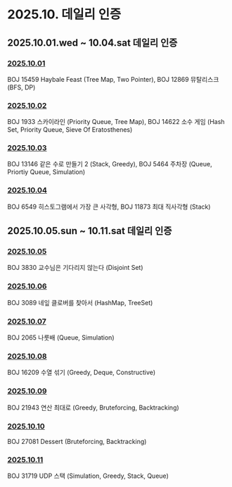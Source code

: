# 2025.10. 데일리 인증

## 2025.10.01.wed ~ 10.04.sat 데일리 인증

### [2025.10.01](https://github.com/jwelyl/daily_certification/blob/main/2025/10/01/25_10_01_daily_certification.md)
BOJ 15459 Haybale Feast (Tree Map, Two Pointer), BOJ 12869 뮤탈리스크 (BFS, DP)

### [2025.10.02](https://github.com/jwelyl/daily_certification/blob/main/2025/10/02/25_10_02_daily_certification.md)
BOJ 1933 스카이라인 (Priority Queue, Tree Map), BOJ 14622 소수 게임 (Hash Set, Priority Queue, Sieve Of Eratosthenes)

### [2025.10.03](https://github.com/jwelyl/daily_certification/blob/main/2025/10/03/25_10_03_daily_certification.md)
BOJ 13146 같은 수로 만들기 2 (Stack, Greedy), BOJ 5464 주차장 (Queue, Priortiy Queue, Simulation)

### [2025.10.04](https://github.com/jwelyl/daily_certification/blob/main/2025/10/04/25_10_04_daily_certification.md)
BOJ 6549 히스토그램에서 가장 큰 사각형, BOJ 11873 최대 직사각형 (Stack)

## 2025.10.05.sun ~ 10.11.sat 데일리 인증

### [2025.10.05](https://github.com/jwelyl/daily_certification/blob/main/2025/10/05/25_10_05_daily_certification.md)
BOJ 3830 교수님은 기다리지 않는다 (Disjoint Set)

### [2025.10.06](https://github.com/jwelyl/daily_certification/blob/main/2025/10/06/25_10_06_daily_certification.md)
BOJ 3089 네잎 클로버를 찾아서 (HashMap, TreeSet)

### [2025.10.07](https://github.com/jwelyl/daily_certification/blob/main/2025/10/07/25_10_07_daily_certification.md)
BOJ 2065 나룻배 (Queue, Simulation)

### [2025.10.08](https://github.com/jwelyl/daily_certification/blob/main/2025/10/08/25_10_08_daily_certification.md)
BOJ 16209 수열 섞기 (Greedy, Deque, Constructive)

### [2025.10.09](https://github.com/jwelyl/daily_certification/blob/main/2025/10/09/25_10_09_daily_certification.md)
BOJ 21943 연산 최대로 (Greedy, Bruteforcing, Backtracking)

### [2025.10.10](https://github.com/jwelyl/daily_certification/blob/main/2025/10/10/25_10_10_daily_certification.md)
BOJ 27081 Dessert (Bruteforcing, Backtracking)

### [2025.10.11](https://github.com/jwelyl/daily_certification/blob/main/2025/10/11/25_10_11_daily_certification.md)
BOJ 31719 UDP 스택 (Simulation, Greedy, Stack, Queue)